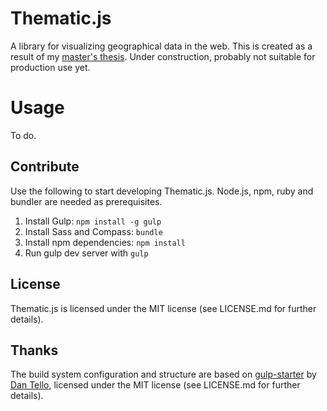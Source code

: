# Thematic.js

A library for visualizing geographical data in the web. This is created as a result of my [master's thesis](https://github.com/pyryk/thesis). Under construction, probably not suitable for production use yet.

# Usage

To do.

## Contribute

Use the following to start developing Thematic.js. Node.js, npm, ruby and bundler are needed as prerequisites.

1. Install Gulp: `npm install -g gulp`
2. Install Sass and Compass: `bundle`
3. Install npm dependencies: `npm install`
4. Run gulp dev server with `gulp`

## License

Thematic.js is licensed under the MIT license (see LICENSE.md for further details).

## Thanks

The build system configuration and structure are based on [gulp-starter](https://github.com/greypants/gulp-starter) by [Dan Tello](https://github.com/greypants), licensed under the MIT license (see LICENSE.md for further details).